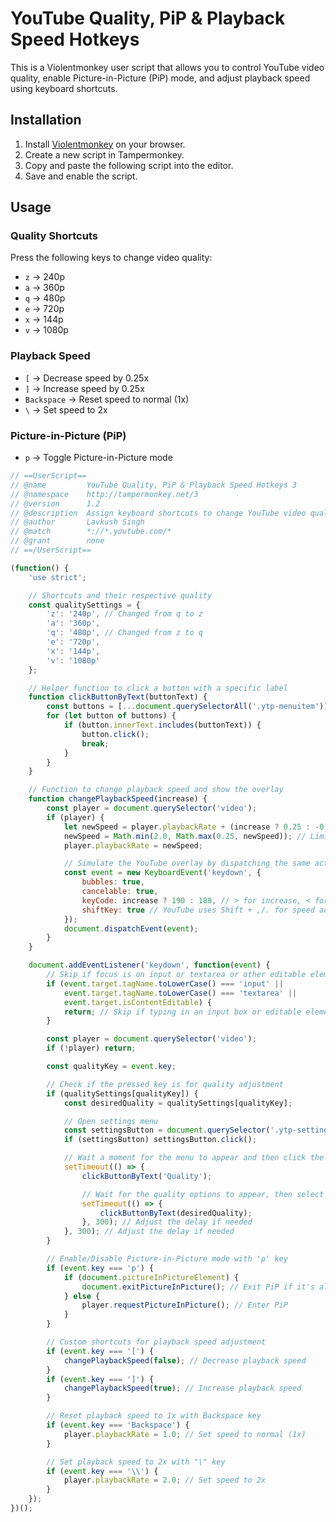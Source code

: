 # YouTube Quality, PiP & Playback Speed Hotkeys

This is a Violentmonkey user script that allows you to control YouTube video quality, enable Picture-in-Picture (PiP) mode, and adjust playback speed using keyboard shortcuts.

## Installation

1. Install [Violentmonkey](https://violentmonkey.github.io) on your browser.
2. Create a new script in Tampermonkey.
3. Copy and paste the following script into the editor.
4. Save and enable the script.

## Usage

### Quality Shortcuts
Press the following keys to change video quality:
- `z` → 240p
- `a` → 360p
- `q` → 480p
- `e` → 720p
- `x` → 144p
- `v` → 1080p

### Playback Speed
- `[` → Decrease speed by 0.25x
- `]` → Increase speed by 0.25x
- `Backspace` → Reset speed to normal (1x)
- `\` → Set speed to 2x

### Picture-in-Picture (PiP)
- `p` → Toggle Picture-in-Picture mode

```javascript
// ==UserScript==
// @name         YouTube Quality, PiP & Playback Speed Hotkeys 3
// @namespace    http://tampermonkey.net/3
// @version      1.2
// @description  Assign keyboard shortcuts to change YouTube video quality, enable PiP mode, and adjust playback speed with overlay
// @author       Lavkush Singh
// @match        *://*.youtube.com/*
// @grant        none
// ==/UserScript==

(function() {
    'use strict';

    // Shortcuts and their respective quality
    const qualitySettings = {
        'z': '240p', // Changed from q to z
        'a': '360p',
        'q': '480p', // Changed from z to q
        'e': '720p',
        'x': '144p',
        'v': '1080p'
    };

    // Helper function to click a button with a specific label
    function clickButtonByText(buttonText) {
        const buttons = [...document.querySelectorAll('.ytp-menuitem')];
        for (let button of buttons) {
            if (button.innerText.includes(buttonText)) {
                button.click();
                break;
            }
        }
    }

    // Function to change playback speed and show the overlay
    function changePlaybackSpeed(increase) {
        const player = document.querySelector('video');
        if (player) {
            let newSpeed = player.playbackRate + (increase ? 0.25 : -0.25);
            newSpeed = Math.min(2.0, Math.max(0.25, newSpeed)); // Limit speed between 0.25x and 2x
            player.playbackRate = newSpeed;

            // Simulate the YouTube overlay by dispatching the same action
            const event = new KeyboardEvent('keydown', {
                bubbles: true,
                cancelable: true,
                keyCode: increase ? 190 : 188, // > for increase, < for decrease (these are the default keys)
                shiftKey: true // YouTube uses Shift + ,/. for speed adjustment
            });
            document.dispatchEvent(event);
        }
    }

    document.addEventListener('keydown', function(event) {
        // Skip if focus is on input or textarea or other editable elements
        if (event.target.tagName.toLowerCase() === 'input' ||
            event.target.tagName.toLowerCase() === 'textarea' ||
            event.target.isContentEditable) {
            return; // Skip if typing in an input box or editable element
        }

        const player = document.querySelector('video');
        if (!player) return;

        const qualityKey = event.key;

        // Check if the pressed key is for quality adjustment
        if (qualitySettings[qualityKey]) {
            const desiredQuality = qualitySettings[qualityKey];

            // Open settings menu
            const settingsButton = document.querySelector('.ytp-settings-button');
            if (settingsButton) settingsButton.click();

            // Wait a moment for the menu to appear and then click the "Quality" option
            setTimeout(() => {
                clickButtonByText('Quality');

                // Wait for the quality options to appear, then select the desired quality
                setTimeout(() => {
                    clickButtonByText(desiredQuality);
                }, 300); // Adjust the delay if needed
            }, 300); // Adjust the delay if needed
        }

        // Enable/Disable Picture-in-Picture mode with 'p' key
        if (event.key === 'p') {
            if (document.pictureInPictureElement) {
                document.exitPictureInPicture(); // Exit PiP if it's already enabled
            } else {
                player.requestPictureInPicture(); // Enter PiP
            }
        }

        // Custom shortcuts for playback speed adjustment
        if (event.key === '[') {
            changePlaybackSpeed(false); // Decrease playback speed
        }
        if (event.key === ']') {
            changePlaybackSpeed(true); // Increase playback speed
        }

        // Reset playback speed to 1x with Backspace key
        if (event.key === 'Backspace') {
            player.playbackRate = 1.0; // Set speed to normal (1x)
        }

        // Set playback speed to 2x with "\" key
        if (event.key === '\\') {
            player.playbackRate = 2.0; // Set speed to 2x
        }
    });
})();
```
